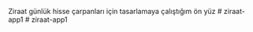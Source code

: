 Ziraat günlük hisse çarpanları için tasarlamaya çalıştığım ön yüz #   z i r a a t - a p p 1  
 #   z i r a a t - a p p 1  
 